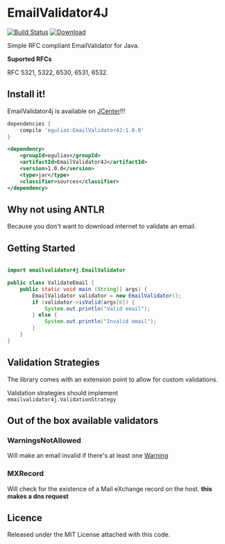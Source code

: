 # EmailValidator4J
[![Build Status](https://travis-ci.org/egulias/EmailValidator4J.svg?branch=master)](https://travis-ci.org/egulias/EmailValidator4J)
[![Download](https://api.bintray.com/packages/egulias/maven/EmailValidator4J/images/download.svg) ](https://bintray.com/egulias/maven/EmailValidator4J/_latestVersion)

Simple RFC compliant EmailValidator for Java.

**Suported RFCs**

RFC 5321, 5322, 6530, 6531, 6532.

Install it!
-----------
EmailValidator4j is available on [JCenter]!!!

```groovy
dependencies {
    compile 'egulias:EmailValidator4J:1.0.0'
}
```

```xml
<dependency>
    <groupId>egulias</groupId>
    <artifactId>EmailValidator4J</artifactId>
    <version>1.0.0</version>
    <type>jar</type>
    <classifier>sources</classifier>
</dependency>
```

[JCenter]: https://bintray.com/egulias/maven/email-validator-4j

## Why not using ANTLR
Because you don't want to download internet to validate an email.

Getting Started
---------------

```java

import emailvalidator4j.EmailValidator

public class ValidateEmail {
    public static void main (String[] args) {
        EmailValidator validator = new EmailValidator();
        if (validator->isValid(args[0]) {
            System.out.println("Valid email");
        } else {
            System.out.println("Invalid email");
        }
    }
}
```

Validation Strategies
---------------
The library comes with an extension point to allow for custom validations.

Validation strategies should implement `emailvalidator4j.ValidationStrategy`

## Out of the box available validators

### WarningsNotAllowed
Will make an email invalid if there's at least one [Warning](https://github.com/egulias/EmailValidator4J/blob/master/src/main/java/emailvalidator4j/parser/Warnings.java)

### MXRecord
Will check for the existence of a Mail eXchange record on the host.
**this makes a dns request**


Licence
-----------
Released under the MIT License attached with this code.

